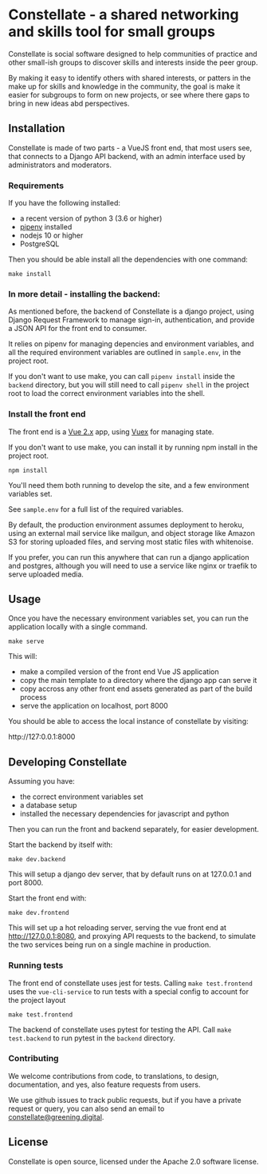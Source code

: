 # Constellate - a shared networking and skills tool for small groups

Constellate is social software designed to help communities of practice and other small-ish groups to discover skills and interests inside the peer group.

By making it easy to identify others with shared interests, or patters in the make up for skills and knowledge in the community, the goal is make it easier for subgroups to form on new projects, or see where there gaps to bring in new ideas abd perspectives.

## Installation

Constellate is made of two parts - a VueJS front end, that most users see, that connects to a Django API backend, with an admin interface used by administrators and moderators.

### Requirements

If you have the following installed:

- a recent version of python 3 (3.6 or higher)
- [pipenv](https://pipenv.pypa.io/) installed
- nodejs 10 or higher
- PostgreSQL

Then you should be able install all the dependencies with one command:

```
make install
```


### In more detail - installing the backend:

As mentioned before, the backend of Constellate is a django project, using Django Request Framework to manage sign-in, authentication, and provide a JSON API for the front end to consumer.

It relies on pipenv for managing depencies and environment variables, and all the required environment variables are outlined in `sample.env`, in the project root.

If you don't want to use make, you can call `pipenv install` inside the `backend` directory, but you will still need to call `pipenv shell` in the project root to load the correct environment variables into the shell.

### Install the front end

The front end is a [Vue 2.x](https://vuejs.org/) app, using [Vuex](https://vuex.vuejs.org/) for managing state.

If you don't want to use make, you can install it by running npm install in the project root.

```
npm install
```

You'll need them both running to develop the site, and a few environment variables set.

See `sample.env` for a full list of the required variables.

By default, the production environment assumes deployment to heroku, using an external mail service like mailgun, and object storage like Amazon S3 for storing uploaded files, and serving most static files with whitenoise.

If you prefer, you can run this anywhere that can run a django application and postgres, although you will need to use a service like nginx or traefik to serve uploaded media.

## Usage

Once you have the necessary environment variables set, you can run the application locally with a single command.

```
make serve
```

This will:

- make a compiled version of the front end Vue JS application
- copy the main template to a directory where the django app can serve it
- copy accross any other front end assets generated as part of the build process
- serve the application on localhost, port 8000

You should be able to access the local instance of constellate by visiting:

http://127:0.0.1:8000


## Developing Constellate

Assuming you have:

- the correct environment variables set
- a database setup
- installed the necessary dependencies for javascript and python


Then you can run the front and backend separately, for easier development.

Start the backend by itself with:

```
make dev.backend
```

This will setup a django dev server, that by default runs on at 127.0.0.1 and port 8000.


Start the front end with:


```
make dev.frontend
```

This will set up a hot reloading server, serving the vue front end at http://127.0.0.1:8080, and proxying API requests to the backend, to simulate the two services being run on a single machine in production.

### Running tests

The front end of constellate uses jest for tests. Calling `make test.frontend` uses the `vue-cli-service` to run tests with a special config to account for the project layout

```
make test.frontend
```

The backend of constellate uses pytest for testing the API. Call `make test.backend` to run pytest in the `backend` directory.

### Contributing

We welcome contributions from code, to translations, to design, documentation, and yes, also feature requests from users.

We use github issues to track public requests, but if you have a private request or query, you can also send an email to constellate@greening.digital.

## License

Constellate is open source, licensed under the Apache 2.0 software license.
